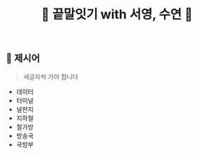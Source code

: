<div align=center>

# 👯 끝말잇기 with 서영, 수연 👯
</div>

<br>

## 🤔 제시어
> 세글자씩 가야 합니다
- 데이터
- 터미널
- 널판지
- 지하철
- 철가방
- 방송국
- 국방부